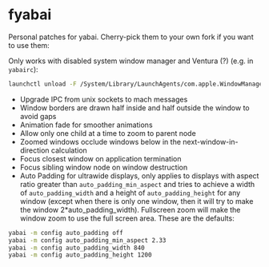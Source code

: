 # fyabai

Personal patches for yabai. Cherry-pick them to your own fork if you want to use them:

Only works with disabled system window manager and Ventura (?) (e.g. in `yabairc`):
```bash
launchctl unload -F /System/Library/LaunchAgents/com.apple.WindowManager.plist > /dev/null 2>&1 &
```

- Upgrade IPC from unix sockets to mach messages
- Window borders are drawn half inside and half outside the window to avoid gaps
- Animation fade for smoother animations
- Allow only one child at a time to zoom to parent node
- Zoomed windows occlude windows below in the next-window-in-direction calculation
- Focus closest window on application termination
- Focus sibling window node on window destruction
- Auto Padding for ultrawide displays, only applies to displays with aspect
ratio greater than `auto_padding_min_aspect` and tries to achieve a width of
`auto_padding_width` and a height of `auto_padding_height` for any window
(except when there is only one window, then it will try to make the window 2*auto_padding_width).
Fullscreen zoom will make the window zoom to use the full screen area. These are the defaults:
```bash
yabai -m config auto_padding off
yabai -m config auto_padding_min_aspect 2.33
yabai -m config auto_padding_width 840
yabai -m config auto_padding_height 1200
```
